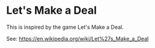 # Let's Make a Deal
This is inspired by the game Let's Make a Deal.

See: https://en.wikipedia.org/wiki/Let%27s_Make_a_Deal